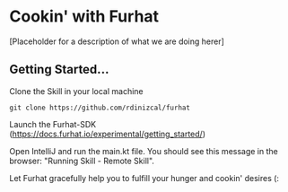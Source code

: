 # Cookin' with Furhat
[Placeholder for a description of what we are doing herer]

## Getting Started...

Clone the Skill in your local machine
```
git clone https://github.com/rdinizcal/furhat
```

Launch the Furhat-SDK (https://docs.furhat.io/experimental/getting_started/)

Open IntelliJ and run the main.kt file. You should see this message in the browser: "Running Skill - Remote Skill".

Let Furhat gracefully help you to fulfill your hunger and cookin' desires (:
